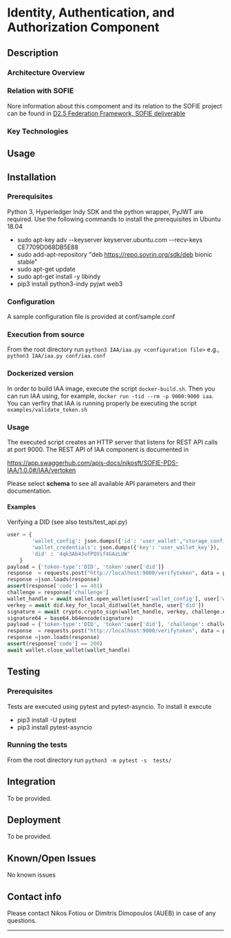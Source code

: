 # Identity, Authentication, and Authorization Component
## Description


### Architecture Overview



### Relation with SOFIE

Nore information about this compoment and its relation to the SOFIE project can be found in [D2.5 Federation Framework, SOFIE deliverable](https://media.voog.com/0000/0042/0957/files/SOFIE_D2.5-Federation_Framework%2C_2nd_version.pdf)


### Key Technologies



## Usage


## Installation

### Prerequisites
Python 3, Hyperledger Indy SDK and the python wrapper, PyJWT are required. Use the following commands to install the prerequisites in Ubuntu 18.04 

* sudo apt-key adv --keyserver keyserver.ubuntu.com --recv-keys CE7709D068DB5E88
* sudo add-apt-repository "deb https://repo.sovrin.org/sdk/deb bionic stable"
* sudo apt-get update
* sudo apt-get install -y libindy
* pip3 install python3-indy pyjwt web3 


### Configuration
A sample configuration file is provided at conf/sample.conf

### Execution from source
From the root directory run `python3 IAA/iaa.py <configuration file>` e.g., `python3 IAA/iaa.py conf/iaa.conf`

### Dockerized version
In order to build IAA image, execute the script `docker-build.sh`. Then you can run IAA using, for example,  `docker run -tid --rm -p 9000:9000 iaa`. You can verfiry that IAA is running properly be executing the script `examples/validate_token.sh`

### Usage
The executed script creates an HTTP server that listens for REST API calls at port 9000. The REST API of IAA component is documented in 

https://app.swaggerhub.com/apis-docs/nikosft/SOFIE-PDS-IAA/1.0.0#/IAA/vertoken 

Please select **schema** to see all available API parameters and their documentation.

#### Examples
Verifying a DID (see also tests/test_api.py)
```python
user = {
        'wallet_config': json.dumps({'id': 'user_wallet',"storage_config":{"path":"tests/indy_wallets"}}),
        'wallet_credentials': json.dumps({'key': 'user_wallet_key'}),
        'did' : '4qk3Ab43ufPQVif4GAzLUW'
    }
payload = {'token-type':'DID', 'token':user['did']}
response  = requests.post("http://localhost:9000/verifytoken", data = payload).text
response =json.loads(response)
assert(response['code'] == 401)
challenge = response['challenge']
wallet_handle = await wallet.open_wallet(user['wallet_config'], user['wallet_credentials'])
verkey = await did.key_for_local_did(wallet_handle, user['did'])
signature = await crypto.crypto_sign(wallet_handle, verkey, challenge.encode())
signature64 = base64.b64encode(signature)
payload = {'token-type':'DID', 'token':user['did'], 'challenge': challenge, 'proof':signature64}
response  = requests.post("http://localhost:9000/verifytoken", data = payload).text
response =json.loads(response)
assert(response['code'] == 200)
await wallet.close_wallet(wallet_handle)
```

## Testing

### Prerequisites

Tests are executed using pytest and pytest-asyncio. To install it execute 

* pip3 install -U pytest 
* pip3 install pytest-asyncio

### Running the tests
From the root directory run `python3 -m pytest -s  tests/`


## Integration

To be provided.

## Deployment

To be provided.

## Known/Open Issues

No known issues

## Contact info

Please contact Nikos Fotiou or Dimitris Dimopoulos (AUEB) in case of any questions.

***